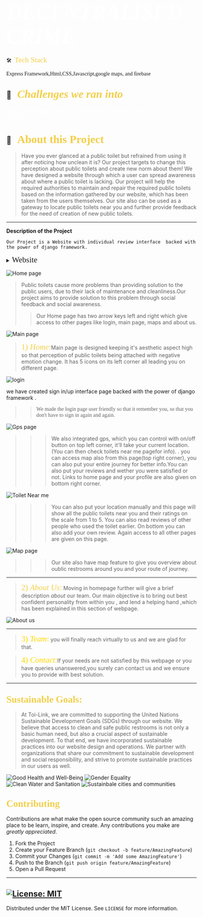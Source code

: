 # <span style="color:#fff; font-family: 'Bebas Neue'; font-size: 2em;">_DECENTRALISED CRIME_ </span>

🛠 &nbsp;<span style="color: #f2cf4a; font-family: Babas; font-size: 1.4em;">Tech Stack

</span>

<span style="font-family: 'Arial, Helvetica, sans-serif';"> Express Framework,Html,CSS,Javascript,google maps, and firebase
</span>

## 💼 &nbsp; <span style="color: #f2cf4a; font-family: Babas; font-size: 1.4em;">_Challenges we ran into_

</span>
<span style="color:#fff; font-family: 'Bebas Neue'; font-size: 1.2em;">Integrating maps to our site and putting backend for the user review section.
</span>

## 🔭 &nbsp; <span style="color: #f2cf4a; font-family: Babas; font-size: 1.4em;">About this Project

</span>

> Have you ever glanced at a public toilet but refrained from
> using it after noticing how unclean it is?
> Our project targets to change this perception about public
> toilets and create new norm about them!
> We have designed a website through which a user can spread
> awareness about where a public toilet is lacking.
> Our project will help the required authorities to maintain and
> repair the required public toilets based on the information
> gathered by our website, which has been taken from the users
> themselves.
> Our site also can be used as a gateway to locate public toilets
> near you and further provide feedback for the need of creation
> of new public toilets.
> </span>

---

**Description of the Project**

`Our Project is a Website with individual review interface  backed with the power of django framework.`

<details>
           <summary><span style="font-family:Papyrus; font-size:1.5em;">Website</span></summary>
           <p></p>
         </details>

![Home page](Images/home.png)

> Public toilets cause more problems than providing
> solution to the public users, due to their lack of
> maintenance and cleanliness.Our project aims to
> provide solution to this problem through social
> feedback and social awareness.
>
> > Our Home page has two arrow keys
> > left and right which give access to other pages like login, main page, maps and about us.

![Main page](Images/main.png)

> <span style="color: #f2cf4a; font-family: Babas; font-size: 1.5em;">1) _Home_:</span>Main page is designed keeping it's aesthetic aspect high so that perception of public toilets being attached with negative emotion change. It has 5 icons on its left corner all leading you on different page.

![login](Images/login.jpg)

we have created sign in/up interface page backed with the power of django framework .

> > <span style="font-family: 'Lucida Console';">We made the login page user friendly so that it remember you, so that you don't have to sign in again and again. </span>

![Gps page](Images/gps.png)

> > > We also integrated gps, which you can control with on/off button on top left corner, it'll take your current location.(You can then check toilets near me pagefor info). . you can access map also from this page(top right corner), you can also put your entire journey for better info.You can also put your reviews and wether you were satisfied or not. Links to home page and your profile are also given on bottom right corner.

![Toilet Near me](Images/toilet.png)

> > > You can also put your location manually and this page will show all the public toilets near you and their ratings on the scale from 1 to 5. You can also read reviews of other people who used the toilet earlier. On bottom you can also add your own review. Again access to all other pages are given on this page.

![Map page](Images/map.png)

> > > Our site also have map feature to give you overview about oublic restrooms around you and your route of journey.

---

> <span style="color: #f2cf4a; font-family: Babas; font-size: 1.5em;">2) _About Us_:</span>
> Moving in homepage further will give a brief description _about_ our team. Our main objective is to bring out best confident personality from within you , and lend a helping hand ,which has been explained in this section of webpage.

![About us](Images/about_us.png)

---

> <span style="color:gold; font-family: Babas; font-size: 1.5em;">3) _Team_:</span> you will finally reach virtually to us and we are glad for that.

> <span style="color:gold; font-family: Babas; font-size: 1.5em;">4) _Contact_:</span>If your needs are not satisfied by this webpage or you have queries unanswered,you surely can contact us and we ensure you to provide with best solution.

---

## <span style="color: #f2cf4a; font-family: Babas; font-size: 1.2em;"> Sustainable Goals:</span>

> At Toi-Link, we are committed to supporting the United Nations Sustainable Development Goals (SDGs) through our website. We believe that access to clean and safe public restrooms is not only a basic human need, but also a crucial aspect of sustainable development. To that end, we have incorporated sustainable practices into our website design and operations. We partner with organizations that share our commitment to sustainable development and social responsibility, and strive to promote sustainable practices in our users as well.

 <div>
    <img src="Images/sdg3.png" alt="Good Health and Well-Being">
    <img src="Images/sdg5.png" alt="Gender Equality">
    <img src="Images/sdg6.png" alt="Clean Water and Sanitation">
    <img src="Images/sdg11.png" alt="Sustainbale cities and communities">
</div>

<!-- CONTRIBUTING -->

## <span style="color: #f2cf4a; font-family: Babas; font-size: 1.2em;">Contributing

</span>

Contributions are what make the open source community such an amazing place to be learn, inspire, and create. Any contributions you make are _greatly appreciated_.

1. Fork the Project
2. Create your Feature Branch (`git checkout -b feature/AmazingFeature`)
3. Commit your Changes (`git commit -m 'Add some AmazingFeature'`)
4. Push to the Branch (`git push origin feature/AmazingFeature`)
5. Open a Pull Request

---

<!-- LICENSE -->

## [![License: MIT](https://img.shields.io/badge/License-MIT-yellow.svg)](https://opensource.org/licenses/MIT)

Distributed under the MIT License. See `LICENSE` for more information.
